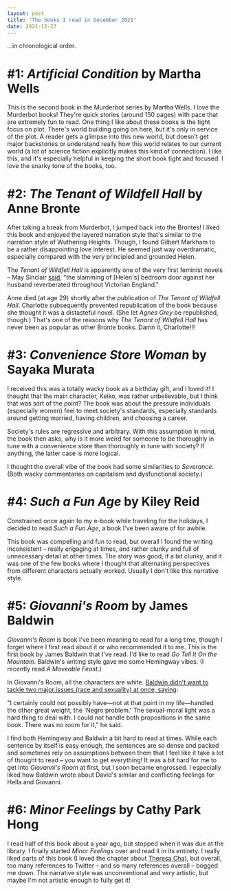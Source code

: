 ```yaml
---
layout: post
title: "The books I read in December 2021"
date: 2021-12-27
---
```


...in chronological order.

# #1: *Artificial Condition* by Martha Wells

This is the second book in the Murderbot series by Martha Wells. I love the Murderbot books! They're quick stories (around 150 pages) with pace that are extremely fun to read. One thing I like about these books is the tight focus on plot. There's world building going on here, but it's only in service of the plot. A reader gets a glimpse into this new world, but doesn't get major backstories or understand really how this world relates to our current world (a lot of science fiction explicitly makes this kind of connection). I like this, and it's especially helpful in keeping the short book tight and focused. I love the snarky tone of the books, too.

# #2: *The Tenant of Wildfell Hall* by Anne Bronte

After taking a break from Murderbot, I jumped back into the Brontes! I liked this book and enjoyed the layered narration style that's similar to the narration style of Wuthering Heights. Though, I found Gilbert Markham to be a rather disappointing love interest. He seemed just way overdramatic, especially compared with the very principled and grounded Helen. 

The *Tenant of Wildfell Hall* is apparently one of the very first feminist novels – May Sinclair [said](https://www.theguardian.com/books/2005/nov/29/classics.gender), "the slamming of [Helen's] bedroom door against her husband reverberated throughout Victorian England."

Anne died (at age 29) shortly after the publication of *The Tenant of Wildfell Hall*. Charlotte subsequently prevented republication of the book because she thought it was a distasteful novel. (She let *Agnes Grey* be republished, though.) That's one of the reasons why *The Tenant of Wildfell Hall* has never been as popular as other Bronte books. Damn it, Charlotte!!! 

# #3: *Convenience Store Woman* by Sayaka Murata

I received this was a totally wacky book as a birthday gift, and I loved it! I thought that the main character, Keiko, was rather unbelievable, but I think that was sort of the point? The book was about the pressure individuals (especially women) feel to meet society's standards, especially standards around getting married, having children, and choosing a career. 

Society's rules are regressive and arbitrary. With this assumption in mind, the book then asks, why is it more weird for someone to be thoroughly in tune with a convenience store than thoroughly in tune with society? If anything, the latter case is more logical. 

I thought the overall vibe of the book had some similarities to *Severance*. (Both wacky commentaries on capitalism and dysfunctional society.)

# #4: *Such a Fun Age* by Kiley Reid

Constrained once again to my e-book while traveling for the holidays, I decided to read *Such a Fun Age*, a book I've been aware of for awhile. 

This book was compelling and fun to read, but overall I found the writing inconsistent – really engaging at times, and rather clunky and full of unnecessary detail at other times. The story was good, if a bit clunky, and it was one of the few books where I thought that alternating perspectives from different characters actually worked. Usually I don't like this narrative style. 

# #5: *Giovanni's Room* by James Baldwin

*Giovanni's Room* is book I've been meaning to read for a long time, though I forget where I first read about it or who recommended it to me. This is the first book by James Baldwin that I've read. I'd like to read *Go Tell It On the Mountain*. Baldwin's writing style gave me some Hemingway vibes. (I recently read *A Moveable Feast*.) 

In Giovanni's Room, all the characters are white. [Baldwin didn't want to tackle two major issues (race and sexuality) at once, saying](https://www.newyorker.com/books/page-turner/the-unsparing-confessions-of-giovannis-room):

"I certainly could not possibly have—not at that point in my life—handled the other great weight, the 'Negro problem.' The sexual-moral light was a hard thing to deal with. I could not handle both propositions in the same book. There was no room for it," he said.

I find both Hemingway and Baldwin a bit hard to read at times. While each sentence by itself is easy enough, the sentences are so dense and packed and sometimes rely on assumptions between them that I feel like it take a lot of thought to read – you want to get everything! It was a bit hard for me to get into *Giovanni's Room* at first, but I soon became engrossed. I especially liked how Baldwin wrote about David's similar and conflicting feelings for Hella and Giovanni. 

# #6: *Minor Feelings* by Cathy Park Hong

I read half of this book about a year ago, but stopped when it was due at the library. I finally started *Minor Feelings* over and read it in its entirety. I really liked parts of this book (I loved the chapter about [Theresa Cha](https://en.wikipedia.org/wiki/Theresa_Hak_Kyung_Cha)), but overall, too many references to Twitter – and so many references overall – bogged me down. The narrative style was unconventional and very artistic, but maybe I'm not artistic enough to fully get it!

<script data-goatcounter="https://dlog.goatcounter.com/count"
        async src="//gc.zgo.at/count.js"></script>